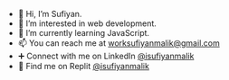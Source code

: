- 👋 Hi, I’m Sufiyan.
- 👀 I’m interested in web development.
- 🌱 I’m currently learning JavaScript.
- 📫 You can reach me at worksufiyanmalik@gmail.com
- ➕ Connect with me on LinkedIn <a href="https://www.linkedin.com/in/isufiyanmalik">@isufiyanmalik</a>
- 🔶 Find me on Replit <a href="https://www.replit.com/@isufiyanmalik">@isufiyanmalik</a>
